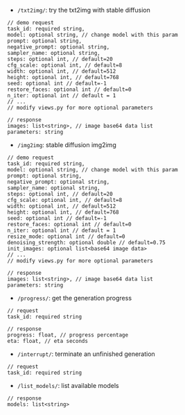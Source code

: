 - `/txt2img/`: try the txt2img with stable diffusion
```
// demo request
task_id: required string,
model: optional string, // change model with this param
prompt: optional string,
negative_prompt: optional string,
sampler_name: optional string,
steps: optional int, // default=20
cfg_scale: optional int, // default=8
width: optional int, // default=512
height: optional int, // default=768
seed: optional int // default=-1
restore_faces: optional int // default=0
n_iter: optional int // default = 1
// ...
// modify views.py for more optional parameters

// response
images: list<string>, // image base64 data list
parameters: string
```

- `/img2img`: stable diffusion img2img
```
// demo request
task_id: required string,
model: optional string, // change model with this param
prompt: optional string,
negative_prompt: optional string,
sampler_name: optional string,
steps: optional int, // default=20
cfg_scale: optional int, // default=8
width: optional int, // default=512
height: optional int, // default=768
seed: optional int // default=-1
restore_faces: optional int // default=0
n_iter: optional int // default = 1
resize_mode: optional int // default=0
denoising_strength: optional double // default=0.75
init_images: optional list<base64 image data>
// ...
// modify views.py for more optional parameters

// response
images: list<string>, // image base64 data list
parameters: string
```

- `/progress/`: get the generation progress
```
// request
task_id: required string

// response
progress: float, // progress percentage
eta: float, // eta seconds
```

- `/interrupt/`: terminate an unfinished generation
```
// request
task_id: required string
```

- `/list_models/`: list available models
```
// response
models: list<string>
```